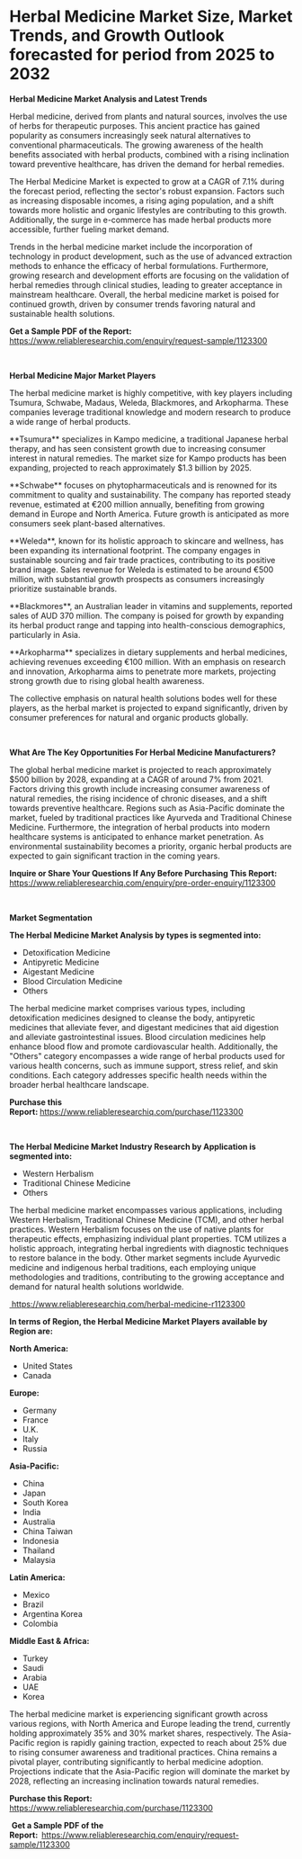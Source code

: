 <p><h1>Herbal Medicine Market Size, Market Trends, and Growth Outlook forecasted for period from 2025 to 2032</h1></p><p><strong>Herbal Medicine Market Analysis and Latest Trends</strong></p>
<p><p>Herbal medicine, derived from plants and natural sources, involves the use of herbs for therapeutic purposes. This ancient practice has gained popularity as consumers increasingly seek natural alternatives to conventional pharmaceuticals. The growing awareness of the health benefits associated with herbal products, combined with a rising inclination toward preventive healthcare, has driven the demand for herbal remedies.</p><p>The Herbal Medicine Market is expected to grow at a CAGR of 7.1% during the forecast period, reflecting the sector's robust expansion. Factors such as increasing disposable incomes, a rising aging population, and a shift towards more holistic and organic lifestyles are contributing to this growth. Additionally, the surge in e-commerce has made herbal products more accessible, further fueling market demand.</p><p>Trends in the herbal medicine market include the incorporation of technology in product development, such as the use of advanced extraction methods to enhance the efficacy of herbal formulations. Furthermore, growing research and development efforts are focusing on the validation of herbal remedies through clinical studies, leading to greater acceptance in mainstream healthcare. Overall, the herbal medicine market is poised for continued growth, driven by consumer trends favoring natural and sustainable health solutions.</p></p>
<p><strong>Get a Sample PDF of the Report:&nbsp;</strong> <a href="https://www.reliableresearchiq.com/enquiry/request-sample/1123300?utm_campaign=3263&utm_medium=2&utm_source=Github&utm_content=ia&utm_term=19042025&utm_id=herbal-medicine">https://www.reliableresearchiq.com/enquiry/request-sample/1123300</a></p>
<p>&nbsp;</p>
<p><strong>Herbal Medicine Major Market Players</strong></p>
<p><p>The herbal medicine market is highly competitive, with key players including Tsumura, Schwabe, Madaus, Weleda, Blackmores, and Arkopharma. These companies leverage traditional knowledge and modern research to produce a wide range of herbal products.</p><p>**Tsumura** specializes in Kampo medicine, a traditional Japanese herbal therapy, and has seen consistent growth due to increasing consumer interest in natural remedies. The market size for Kampo products has been expanding, projected to reach approximately $1.3 billion by 2025.</p><p>**Schwabe** focuses on phytopharmaceuticals and is renowned for its commitment to quality and sustainability. The company has reported steady revenue, estimated at €200 million annually, benefiting from growing demand in Europe and North America. Future growth is anticipated as more consumers seek plant-based alternatives.</p><p>**Weleda**, known for its holistic approach to skincare and wellness, has been expanding its international footprint. The company engages in sustainable sourcing and fair trade practices, contributing to its positive brand image. Sales revenue for Weleda is estimated to be around €500 million, with substantial growth prospects as consumers increasingly prioritize sustainable brands.</p><p>**Blackmores**, an Australian leader in vitamins and supplements, reported sales of AUD 370 million. The company is poised for growth by expanding its herbal product range and tapping into health-conscious demographics, particularly in Asia.</p><p>**Arkopharma** specializes in dietary supplements and herbal medicines, achieving revenues exceeding €100 million. With an emphasis on research and innovation, Arkopharma aims to penetrate more markets, projecting strong growth due to rising global health awareness.</p><p>The collective emphasis on natural health solutions bodes well for these players, as the herbal market is projected to expand significantly, driven by consumer preferences for natural and organic products globally.</p></p>
<p>&nbsp;</p>
<p><strong>What Are The Key Opportunities For Herbal Medicine Manufacturers?</strong></p>
<p><p>The global herbal medicine market is projected to reach approximately $500 billion by 2028, expanding at a CAGR of around 7% from 2021. Factors driving this growth include increasing consumer awareness of natural remedies, the rising incidence of chronic diseases, and a shift towards preventive healthcare. Regions such as Asia-Pacific dominate the market, fueled by traditional practices like Ayurveda and Traditional Chinese Medicine. Furthermore, the integration of herbal products into modern healthcare systems is anticipated to enhance market penetration. As environmental sustainability becomes a priority, organic herbal products are expected to gain significant traction in the coming years.</p></p>
<p><strong>Inquire or Share Your Questions If Any Before Purchasing This Report:</strong> <a href="https://www.reliableresearchiq.com/enquiry/pre-order-enquiry/1123300?utm_campaign=3263&utm_medium=2&utm_source=Github&utm_content=ia&utm_term=19042025&utm_id=herbal-medicine">https://www.reliableresearchiq.com/enquiry/pre-order-enquiry/1123300</a></p>
<p>&nbsp;</p>
<p><strong>Market Segmentation</strong></p>
<p><strong>The Herbal Medicine Market Analysis by types is segmented into:</strong></p>
<p><ul><li>Detoxification Medicine</li><li>Antipyretic Medicine</li><li>Aigestant Medicine</li><li>Blood Circulation Medicine</li><li>Others</li></ul></p>
<p><p>The herbal medicine market comprises various types, including detoxification medicines designed to cleanse the body, antipyretic medicines that alleviate fever, and digestant medicines that aid digestion and alleviate gastrointestinal issues. Blood circulation medicines help enhance blood flow and promote cardiovascular health. Additionally, the "Others" category encompasses a wide range of herbal products used for various health concerns, such as immune support, stress relief, and skin conditions. Each category addresses specific health needs within the broader herbal healthcare landscape.</p></p>
<p><strong>Purchase this Report:&nbsp;</strong><a href="https://www.reliableresearchiq.com/purchase/1123300?utm_campaign=3263&utm_medium=2&utm_source=Github&utm_content=ia&utm_term=19042025&utm_id=herbal-medicine">https://www.reliableresearchiq.com/purchase/1123300</a></p>
<p>&nbsp;</p>
<p><strong>The Herbal Medicine Market Industry Research by Application is segmented into:</strong></p>
<p><ul><li>Western Herbalism</li><li>Traditional Chinese Medicine</li><li>Others</li></ul></p>
<p><p>The herbal medicine market encompasses various applications, including Western Herbalism, Traditional Chinese Medicine (TCM), and other herbal practices. Western Herbalism focuses on the use of native plants for therapeutic effects, emphasizing individual plant properties. TCM utilizes a holistic approach, integrating herbal ingredients with diagnostic techniques to restore balance in the body. Other market segments include Ayurvedic medicine and indigenous herbal traditions, each employing unique methodologies and traditions, contributing to the growing acceptance and demand for natural health solutions worldwide.</p></p>
<p><a href="https://www.reliableresearchiq.com/herbal-medicine-r1123300?utm_campaign=3263&utm_medium=2&utm_source=Github&utm_content=ia&utm_term=19042025&utm_id=herbal-medicine">&nbsp;https://www.reliableresearchiq.com/herbal-medicine-r1123300</a></p>
<p><strong>In terms of Region, the Herbal Medicine Market Players available by Region are:</strong></p>
<p>
    <p> <strong> North America: </strong>
        <ul>
            <li>United States</li>
            <li>Canada</li>
        </ul>
        </p> 
    <p> <strong> Europe: </strong>
        <ul>
            <li>Germany</li>
            <li>France</li>
            <li>U.K.</li>
            <li>Italy</li>
            <li>Russia</li>
        </ul>
        </p> 
    <p> <strong> Asia-Pacific: </strong>
        <ul>
            <li>China</li>
            <li>Japan</li>
            <li>South Korea</li>
            <li>India</li>
            <li>Australia</li>
            <li>China Taiwan</li>
            <li>Indonesia</li>
            <li>Thailand</li>
            <li>Malaysia</li>
        </ul>
        </p> 
    <p> <strong> Latin America: </strong>
        <ul>
            <li>Mexico</li>
            <li>Brazil</li>
            <li>Argentina Korea</li>
            <li>Colombia</li>
        </ul>
        </p> 
    <p> <strong> Middle East & Africa: </strong>
        <ul>
            <li>Turkey</li>
            <li>Saudi</li>
            <li>Arabia</li>
            <li>UAE</li>
            <li>Korea</li>
        </ul>
    </p>
    </p>
<p><p>The herbal medicine market is experiencing significant growth across various regions, with North America and Europe leading the trend, currently holding approximately 35% and 30% market shares, respectively. The Asia-Pacific region is rapidly gaining traction, expected to reach about 25% due to rising consumer awareness and traditional practices. China remains a pivotal player, contributing significantly to herbal medicine adoption. Projections indicate that the Asia-Pacific region will dominate the market by 2028, reflecting an increasing inclination towards natural remedies.</p></p>
<p><strong>Purchase this Report: </strong><a href="https://www.reliableresearchiq.com/purchase/1123300?utm_campaign=3263&utm_medium=2&utm_source=Github&utm_content=ia&utm_term=19042025&utm_id=herbal-medicine">https://www.reliableresearchiq.com/purchase/1123300</a></p>
<p>&nbsp;<strong>Get a Sample PDF of the Report:&nbsp;&nbsp;</strong><a href="https://www.reliableresearchiq.com/enquiry/request-sample/1123300?utm_campaign=3263&utm_medium=2&utm_source=Github&utm_content=ia&utm_term=19042025&utm_id=herbal-medicine">https://www.reliableresearchiq.com/enquiry/request-sample/1123300</a></p>
<p><strong></strong></p>
<p><p></p><p></p><p></p></p>
